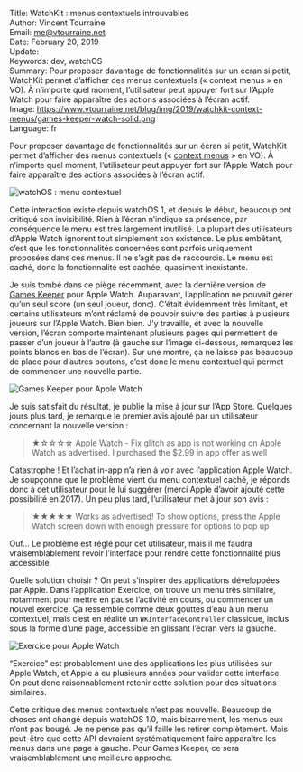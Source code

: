 Title:     WatchKit : menus contextuels introuvables  
Author:    Vincent Tourraine  
Email:     me@vtourraine.net  
Date:      February 20, 2019  
Update:    
Keywords:  dev, watchOS  
Summary:   Pour proposer davantage de fonctionnalités sur un écran si petit, WatchKit permet d’afficher des menus contextuels (« context menus » en VO). À n’importe quel moment, l’utilisateur peut appuyer fort sur l’Apple Watch pour faire apparaître des actions associées à l’écran actif.  
Image:     https://www.vtourraine.net/blog/img/2019/watchkit-context-menus/games-keeper-watch-solid.png  
Language:  fr  


Pour proposer davantage de fonctionnalités sur un écran si petit, WatchKit permet d’afficher des menus contextuels (« [context menus](https://developer.apple.com/library/archive/documentation/General/Conceptual/WatchKitProgrammingGuide/Menus.html) » en VO). À n’importe quel moment, l’utilisateur peut appuyer fort sur l’Apple Watch pour faire apparaître des actions associées à l’écran actif.

![watchOS : menu contextuel](/blog/img/2019/watchkit-context-menus/watchkit-context-menu.png)

Cette interaction existe depuis watchOS 1, et depuis le début, beaucoup ont critiqué son invisibilité. Rien à l’écran n’indique sa présence, par conséquence le menu est très largement inutilisé. La plupart des utilisateurs d’Apple Watch ignorent tout simplement son existence. Le plus embêtant, c’est que les fonctionnalités concernées sont parfois uniquement proposées dans ces menus. Il ne s’agit pas de raccourcis. Le menu est caché, donc la fonctionnalité est cachée, quasiment inexistante.

Je suis tombé dans ce piège récemment, avec la dernière version de [Games Keeper](http://www.studioamanga.com/gameskeeper/) pour Apple Watch. Auparavant, l’application ne pouvait gérer qu’un seul score (un seul joueur, donc). C’était évidemment très limitant, et certains utilisateurs m’ont réclamé de pouvoir suivre des parties à plusieurs joueurs sur l’Apple Watch. Bien bien. J’y travaille, et avec la nouvelle version, l’écran comporte maintenant plusieurs pages qui permettent de passer d’un joueur à l’autre (à gauche sur l’image ci-dessous, remarquez les points blancs en bas de l’écran). Sur une montre, ça ne laisse pas beaucoup de place pour d’autres boutons, c’est donc le menu contextuel qui permet de commencer une nouvelle partie.

![Games Keeper pour Apple Watch](/blog/img/2019/watchkit-context-menus/games-keeper-watch.png)

Je suis satisfait du résultat, je publie la mise à jour sur l’App Store. Quelques jours plus tard, je remarque le premier avis ajouté par un utilisateur concernant la nouvelle version :

> ★☆☆☆☆
> Apple Watch - Fix glitch as app is not working on Apple Watch as advertised. I purchased the $2.99 in app offer as well

Catastrophe ! Et l’achat in-app n’a rien à voir avec l’application Apple Watch. Je soupçonne que le problème vient du menu contextuel caché, je réponds donc à cet utilisateur pour le lui suggérer (merci Apple d’avoir ajouté cette possibilité en 2017). Un peu plus tard, l’utilisateur met à jour son avis :

> ★★★★★
> Works as advertised! To show options, press the Apple Watch screen down with enough pressure for options to pop up

Ouf... Le problème est réglé pour cet utilisateur, mais il me faudra vraisemblablement revoir l’interface pour rendre cette fonctionnalité plus accessible.

Quelle solution choisir ? On peut s’inspirer des applications développées par Apple. Dans l’application Exercice, on trouve un menu très similaire, notamment pour mettre en pause l’activité en cours, ou commencer un nouvel exercice. Ça ressemble comme deux gouttes d’eau à un menu contextuel, mais c’est en réalité un `WKInterfaceController` classique, inclus sous la forme d’une  page, accessible en glissant l’écran vers la gauche.

![Exercice pour Apple Watch](/blog/img/2019/watchkit-context-menus/watchos-workout-end-workout.jpg)

“Exercice” est probablement une des applications les plus utilisées sur Apple Watch, et Apple a eu plusieurs années pour valider cette interface. On peut donc raisonnablement retenir cette solution pour des situations similaires. 

Cette critique des menus contextuels n’est pas nouvelle. Beaucoup de choses ont changé depuis watchOS 1.0, mais bizarrement, les menus eux n’ont pas bougé. Je ne pense pas qu’il faille les retirer complètement. Mais peut-être que cette API devraient systématiquement faire apparaître les menus dans une page à gauche. Pour Games Keeper, ce sera vraisemblablement une meilleure approche.
